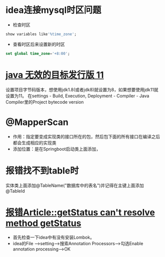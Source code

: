 # idea连接mysql时区问题
- 检查时区
```sql
show variables like'%time_zone';
```
- 查看时区后来设置新的时区
```sql
set global time_zone='+8:00';
```

# [java 无效的目标发行版 11](https://blog.csdn.net/weixin_46294086/article/details/124203970)
设置项目字节码版本，想使用jdk1.8(或者jdk8)就设置为8，如果想要使用jdk11就设置为11。
在settings - Build, Execution, Deployment - Compiler - Java Compiler里的Project bytecode version

# @MapperScan
- 作用：指定要变成实现类的接口所在的包，然后包下面的所有接口在编译之后都会生成相应的实现类
- 添加位置：是在Springboot启动类上面添加，

# 报错找不到table时
实体类上面添加@TableName("数据库中的表名")并记得在主键上面添加@TableId

# [报错Article::getStatus can't resolve method getStatus](https://blog.csdn.net/Fatelzg/article/details/120066669)
- 首先检查一下idea中有没有安装Lombok。
- idea的File —>setting—>搜索Annotation Processors—>勾选Enable annotation processing—>OK
